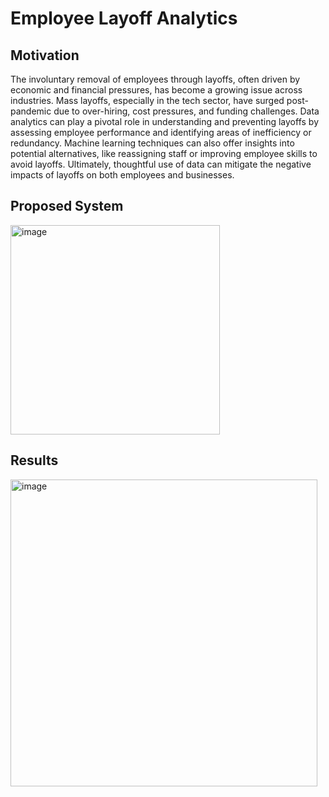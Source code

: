 # Employee Layoff Analytics

## Motivation
The involuntary removal of employees through layoffs, often driven by economic and financial pressures, has become a growing issue across industries. Mass layoffs, especially in the tech sector, have surged post-pandemic due to over-hiring, cost pressures, and funding challenges. Data analytics can play a pivotal role in understanding and preventing layoffs by assessing employee performance and identifying areas of inefficiency or redundancy. Machine learning techniques can also offer insights into potential alternatives, like reassigning staff or improving employee skills to avoid layoffs. Ultimately, thoughtful use of data can mitigate the negative impacts of layoffs on both employees and businesses.

## Proposed System
<img width="335" alt="image" src="https://github.com/user-attachments/assets/5f2ff7b1-d2f4-4587-839e-a25218cdb6fc">

## Results
<img width="491" alt="image" src="https://github.com/user-attachments/assets/32865180-a11b-41ee-bfae-d57a6b74e98e">
